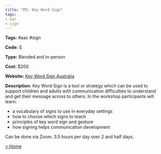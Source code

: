 ```yaml
---
title: "PD: Key Word Sign"
tags:
- aac
- sign
---
```


<p><b>Tags:</b> #aac #sign</p>
<p><b>Code:</b> S</p>
<p><b>Type:</b> Blended and in-person</p>
<p><b>Cost:</b> $200</p>
<p><b>Website:</b>
<a href="https://kwsa.org.au/">Key Word Sign Australia</a></p>

<p><b>Description:</b>
Key Word Sign is a tool or strategy which can be used to support children and adults with communication difficulties to understand and get their message across to others. In the workshop participants will learn:</p>

<p>
<ul type="disc">
<li>a vocabulary of signs to use in everyday settings</li>
<li>how to choose which signs to teach</li>
<li>principles of key word sign and gesture</li>
<li>how signing helps communication development</li>
</ul>
</p>

<p>Can be done via Zoom. 3.5 hours per day over 2 and half days.</p>

<p><a href="https://speechiegoodies.github.io/CPD-Vault">&lt; Home</a></p>